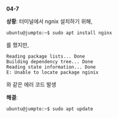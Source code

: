 **04-7**

**상황**: 터미널에서 ngnix 설치하기 위해, 

```
ubuntu@jumpto:~$ sudo apt install nginx
```

를 했지만, 

```
Reading package lists... Done
Building dependency tree... Done
Reading state information... Done
E: Unable to locate package nginix
```

와 같은 에러 코드 발생

**해결**:

```
ubuntu@jumpto:~$ sudo apt update
```
